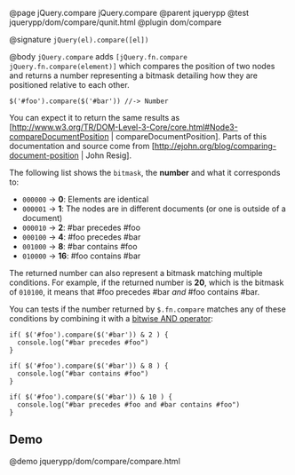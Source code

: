 @page jQuery.compare jQuery.compare
@parent jquerypp
@test jquerypp/dom/compare/qunit.html
@plugin dom/compare

@signature `jQuery(el).compare([el])`

@body
`jQuery.compare` adds `[jQuery.fn.compare jQuery.fn.compare(element)]` which compares the position of two nodes and returns a number representing
a bitmask detailing how they are positioned relative to each other.

    $('#foo').compare($('#bar')) //-> Number

You can expect it to return the same results as
[http://www.w3.org/TR/DOM-Level-3-Core/core.html#Node3-compareDocumentPosition | compareDocumentPosition].
Parts of this documentation and source come from [http://ejohn.org/blog/comparing-document-position | John Resig].

The following list shows the `bitmask`, the __number__ and what it corresponds to:

- `000000` -> __0__: Elements are identical
- `000001` -> __1__: The nodes are in different documents (or one is outside of a document)
- `000010` -> __2__: #bar precedes #foo
- `000100` -> __4__: #foo precedes #bar
- `001000` -> __8__: #bar contains #foo
- `010000` -> __16__: #foo contains #bar

The returned number can also represent a bitmask matching multiple conditions. For example, if the returned number is __20__, which is the bitmask of `010100`, it means that #foo precedes #bar *and* #foo contains #bar.

You can tests if the number returned by `$.fn.compare` matches any of these conditions by combining it with a [bitwise AND operator](https://developer.mozilla.org/en/JavaScript/Reference/Operators/Bitwise_Operators):

    if( $('#foo').compare($('#bar')) & 2 ) {
      console.log("#bar precedes #foo")
    }

    if( $('#foo').compare($('#bar')) & 8 ) {
      console.log("#bar contains #foo")
    }

    if( $('#foo').compare($('#bar')) & 10 ) {
      console.log("#bar precedes #foo and #bar contains #foo")
    }

## Demo

@demo jquerypp/dom/compare/compare.html
